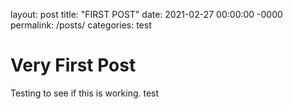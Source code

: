layout: post
title: "FIRST POST"
date: 2021-02-27 00:00:00 -0000
permalink: /posts/
categories: test


# Very First Post

Testing to see if this is working. test